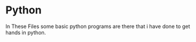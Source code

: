 # Python

In These Files some basic python programs are there that i have done to get hands in python. 
